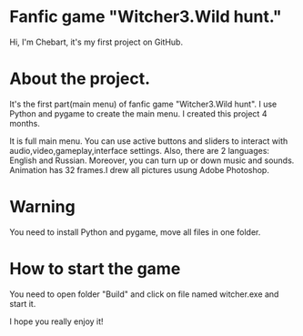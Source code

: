 # Fanfic game "Witcher3.Wild hunt."
Hi, I'm Chebart, it's my first project on GitHub.

# About the project.
It's the first part(main menu) of fanfic game "Witcher3.Wild hunt". I use Python and pygame to create the main menu. I created this project 4 months.

It is full main menu. You can use active buttons and sliders to interact with audio,video,gameplay,interface settings. 
Also, there are 2 languages: English and Russian. Moreover, you can turn up or down music and sounds. 
Animation has 32 frames.I drew all pictures usung Adobe Photoshop.

# Warning
You need to install Python and pygame, move all files in one folder.

# How to start the game
You need to open folder "Build" and click on file named witcher.exe and start it.

I hope you really enjoy it!

